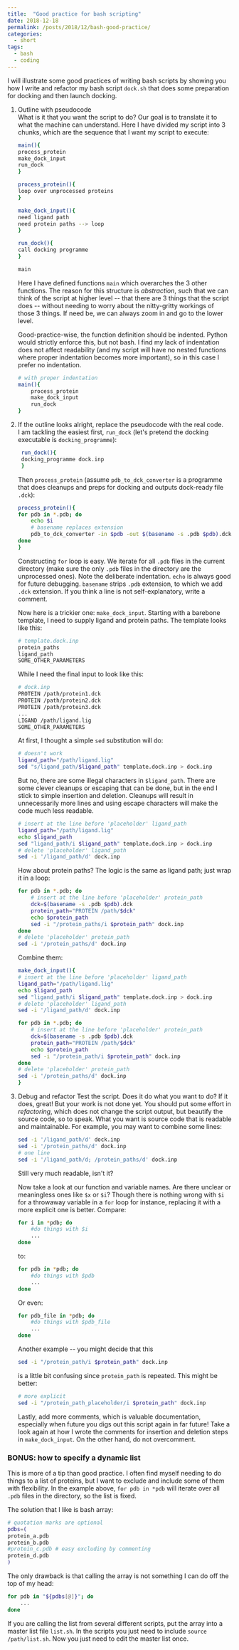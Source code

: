 ```yaml
---
title:  "Good practice for bash scripting"
date: 2018-12-18
permalink: /posts/2018/12/bash-good-practice/
categories: 
  - short
tags:
  - bash
  - coding
---
```


I will illustrate some good practices of writing bash scripts by showing you how I write and refactor my bash script `dock.sh` that does some preparation for docking and then launch docking.

1. Outline with pseudocode  
   What is it that you want the script to do? Our goal is to translate it to what the machine can understand. Here I have divided my script into 3 chunks, which are the sequence that I want my script to execute:
   ```bash
   main(){
   process_protein
   make_dock_input
   run_dock
   }
   
   process_protein(){
   loop over unprocessed proteins
   }
   
   make_dock_input(){
   need ligand path
   need protein paths --> loop
   }
   
   run_dock(){
   call docking programme
   }
   
   main
   ```
    Here I have defined functions `main` which overarches the 3 other functions. The reason for this structure is _abstraction_, such that we can think of the script at higher level -- that there are 3 things that the script does -- without needing to worry about the nitty-gritty workings of those 3 things. If need be, we can always zoom in and go to the lower level. 

    Good-practice-wise, the function definition should be indented. Python would strictly enforce this, but not bash. I find my lack of indentation does not affect readability (and my script will have no nested functions where proper indentation becomes more important), so in this case I prefer no indentation.  
   
    ```bash
    # with proper indentation
    main(){
        process_protein
        make_dock_input
        run_dock
    }
    ```

2. If the outline looks alright, replace the pseudocode with the real code.  
   I am tackling the easiest first, `run_dock` (let's pretend the docking executable is `docking_programme`):

   ```bash
    run_dock(){
    docking_programme dock.inp
    }
    ```
    Then `process_protein` (assume `pdb_to_dck_converter` is a programme that does cleanups and preps for docking and outputs dock-ready file `.dck`):
    ```bash
    process_protein(){
    for pdb in *.pdb; do
        echo $i
        # basename replaces extension
        pdb_to_dck_converter -in $pdb -out $(basename -s .pdb $pdb).dck
    done
    }
    ```
    Constructing `for` loop is easy. We iterate for all `.pdb` files in the current directory (make sure the only `.pdb` files in the directory are the unprocessed ones). Note the deliberate indentation. `echo` is always good for future debugging. `basename` strips `.pdb` extension, to which we add `.dck` extension. If you think a line is not self-explanatory, write a comment.
    
    Now here is a trickier one: `make_dock_input`. Starting with a barebone template, I need to supply ligand and protein paths. The template looks like this:
    ```bash
    # template.dock.inp
    protein_paths	
    ligand_path	
    SOME_OTHER_PARAMETERS
    ```
    While I need the final input to look like this:
    ```bash
    # dock.inp
    PROTEIN /path/protein1.dck
    PROTEIN /path/protein2.dck
    PROTEIN /path/protein3.dck
    ...
    LIGAND /path/ligand.lig	
    SOME_OTHER_PARAMETERS
    ```
    At first, I thought a simple `sed` substitution will do:
    ```bash
    # doesn't work
    ligand_path="/path/ligand.lig"
    sed "s/ligand_path/$ligand_path" template.dock.inp > dock.inp
    ```
    But no, there are some illegal characters in `$ligand_path`. There are some clever cleanups or escaping that can be done, but in the end I stick to simple insertion and deletion. Cleanups will result in unnecessarily more lines and using escape characters will make the code much less readable.
    ```bash
    # insert at the line before 'placeholder' ligand_path
    ligand_path="/path/ligand.lig"
    echo $ligand_path
    sed "ligand_path/i $ligand_path" template.dock.inp > dock.inp
    # delete 'placeholder' ligand_path
    sed -i '/ligand_path/d' dock.inp
    ```
    How about protein paths? The logic is the same as ligand path; just wrap it in a loop:
    ```bash
    for pdb in *.pdb; do
        # insert at the line before 'placeholder' protein_path
        dck=$(basename -s .pdb $pdb).dck
        protein_path="PROTEIN /path/$dck"
        echo $protein_path
        sed -i "/protein_paths/i $protein_path" dock.inp
    done
    # delete 'placeholder' protein_path
    sed -i '/protein_paths/d' dock.inp
    ```
    Combine them:
    ```bash
    make_dock_input(){
    # insert at the line before 'placeholder' ligand_path
    ligand_path="/path/ligand.lig"
    echo $ligand_path
    sed "ligand_path/i $ligand_path" template.dock.inp > dock.inp
    # delete 'placeholder' ligand_path
    sed -i '/ligand_path/d' dock.inp
    
    for pdb in *.pdb; do
        # insert at the line before 'placeholder' protein_path
        dck=$(basename -s .pdb $pdb).dck
        protein_path="PROTEIN /path/$dck"
        echo $protein_path
        sed -i "/protein_path/i $protein_path" dock.inp
    done
    # delete 'placeholder' protein_path
    sed -i '/protein_paths/d' dock.inp
    }
    ```
3. Debug and refactor
   Test the script. Does it do what you want to do? If it does, great! But your work is not done yet. You should put some effort in _refactoring_, which does not change the script output, but beautify the source code, so to speak. What you want is source code that is readable and maintainable.
   For example, you may want to combine some lines:
   ```bash
   sed -i '/ligand_path/d' dock.inp
   sed -i '/protein_paths/d' dock.inp
   # one line
   sed -i '/ligand_path/d; /protein_paths/d' dock.inp
   ```
   Still very much readable, isn't it?
   
   Now take a look at our function and variable names. Are there unclear or meaningless ones like `$x` or `$i`? Though there is nothing wrong with `$i` for a throwaway variable in a `for` loop for instance, replacing it with a more explicit one is better. Compare:
   ```bash
   for i in *pdb; do
       #do things with $i
       ...
   done
   ```
   to:
   ```bash
   for pdb in *pdb; do
       #do things with $pdb
       ...
   done
   ```
   Or even:
   ```bash
   for pdb_file in *pdb; do
       #do things with $pdb_file
       ...
   done
   ```
   Another example -- you might decide that this
   ```bash
   sed -i "/protein_path/i $protein_path" dock.inp
   ```
   is a little bit confusing since `protein_path` is repeated. This might be better:
   ```bash
   # more explicit
   sed -i "/protein_path_placeholder/i $protein_path" dock.inp
   ```
   Lastly, add more comments, which is valuable documentation, especially when future you digs out this script again in far future! Take a look again at how I wrote the comments for insertion and deletion steps in `make_dock_input`. On the other hand, do not overcomment.

### BONUS: how to specify a dynamic list 
This is more of a tip than good practice. I often find myself needing to do things to a list of proteins, but I want to exclude and include some of them with flexibility. In the example above, `for pdb in *pdb` will iterate over all `.pdb` files in the directory, so the list is fixed.

The solution that I like is bash array:
```bash
# quotation marks are optional
pdbs=(
protein_a.pdb
protein_b.pdb
#protein_c.pdb # easy excluding by commenting
protein_d.pdb
)
```
The only drawback is that calling the array is not something I can do off the top of my head:
```bash
for pdb in "${pdbs[@]}"; do
    ...
done
```
If you are calling the list from several different scripts, put the array into a master list file `list.sh`. In the scripts you just need to include `source /path/list.sh`. Now you just need to edit the master list once.
